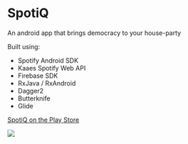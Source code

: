 
# SpotiQ
An android app that brings democracy to your house-party

Built using:
* Spotify Android SDK
* Kaaes Spotify Web API
* Firebase SDK
* RxJava / RxAndroid
* Dagger2
* Butterknife
* Glide

[SpotiQ on the Play Store](https://play.google.com/store/apps/details?id=se.zinokader.spotiq "SpotiQ on the Play Store")

![]({{site.baseurl}}//spotiqbanner.png)
